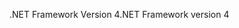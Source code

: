 <span data-ttu-id="b75fe-101">.NET Framework Version 4</span><span class="sxs-lookup"><span data-stu-id="b75fe-101">.NET Framework version 4</span></span>